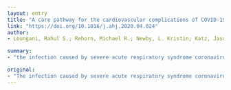 ```yaml
---
layout: entry
title: "A care pathway for the cardiovascular complications of COVID-19: Insights from an institutional response"
link: "https://doi.org/10.1016/j.ahj.2020.04.024"
author:
- Loungani, Rahul S.; Rehorn, Michael R.; Newby, L. Kristin; Katz, Jason N.; Klem, Igor; Mentz, Robert J.; Jones, W. Schuyler; Vemulapalli, Sreekanth; Kelsey, Anita M.; Blazing, Michael A.; Piccini, Jonathan P.; Patel, Manesh R.

summary:
- "the infection caused by severe acute respiratory syndrome coronavirus-2 (SARS-CoV-2) can result in myocardial injury, heart failure, arrhythmias. Investigational therapies for the infection can interact with the cardiovascular system. Our division organized an approach to manage these complications. The model presented can provide a framework for other institutions to organize their own approaches. Adapted to local constraints, resource availability, and emerging knowledge."

original:
- "The infection caused by severe acute respiratory syndrome coronavirus-2 (SARS-CoV-2), or COVID-19, can result in myocardial injury, heart failure, and arrhythmias. In addition to the viral infection itself, investigational therapies for the infection can interact with the cardiovascular system. As cardiologists and cardiovascular service lines will be heavily involved in the care of patients with COVID-19, our division organized an approach to manage these complications, attempting to balance resource utilization and risk to personnel with optimal cardiovascular care. The model presented can provide a framework for other institutions to organize their own approaches and can be adapted to local constraints, resource availability, and emerging knowledge."
---
```


